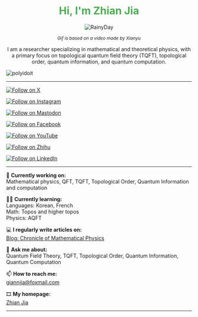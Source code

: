 <h1 align="center" style="color: #4CAF50;">Hi, I'm Zhian Jia</h1>

<p align="center">
  <img src="https://github.com/user-attachments/assets/25fc459f-8698-4df1-94eb-c9739117db95" alt="RainyDay">
</p>


<p align="center"><em style="font-size: 12px;">Gif is based on a video made by Xianyu</em></p>

<p align="center">I am a researcher specializing in mathematical and theoretical physics, with a primary focus on topological quantum field theory (TQFT), topological order, quantum information, and quantum computation.</p>

<p align="left"> <img src="https://komarev.com/ghpvc/?username=polyidoit&label=Profile%20views&color=0e75b6&style=flat" alt="polyidoit" /> </p>


---


<p align="left">
  <a href="https://x.com/ZhianJia" target="_blank">
    <img src="https://img.shields.io/badge/Follow%20on-X-1DA1F2?style=for-the-badge&logo=x" alt="Follow on X" />
  </a>
</p>

<p align="left">
  <a href="https://www.instagram.com/zhian_jia/" target="_blank">
    <img src="https://img.shields.io/badge/Follow%20on-Instagram-E4405F?style=for-the-badge&logo=instagram" alt="Follow on Instagram" />
  </a>
</p>

<p align="left">
  <a href="https://mathstodon.xyz/@polyidiot" target="_blank">
    <img src="https://img.shields.io/badge/Follow%20on-Mastodon-0066cc?style=for-the-badge&logo=mastodon" alt="Follow on Mastodon" />
  </a>
</p>

<p align="left">
  <a href="https://www.facebook.com/polyidiot" target="_blank">
    <img src="https://img.shields.io/badge/Follow%20on-Facebook-1877F2?style=for-the-badge&logo=facebook" alt="Follow on Facebook" />
  </a>
</p>

<p align="left">
  <a href="https://www.youtube.com/@Polyidiot" target="_blank">
    <img src="https://img.shields.io/badge/Follow%20on-YouTube-FF0000?style=for-the-badge&logo=youtube" alt="Follow on YouTube" />
  </a>
</p>

<p align="left">
  <a href="https://www.zhihu.com/people/polyidiot" target="_blank">
    <img src="https://img.shields.io/badge/Follow%20on-Zhihu-0084FF?style=for-the-badge&logo=zhihu" alt="Follow on Zhihu" />
  </a>
</p>

<p align="left">
  <a href="https://www.linkedin.com/in/zhian-jia-9047a0268/" target="_blank">
    <img src="https://img.shields.io/badge/Follow%20on-LinkedIn-0077B5?style=for-the-badge&logo=linkedin" alt="Follow on LinkedIn" />
  </a>
</p>


---

📠 **Currently working on:**  
Mathematical physics, QFT, TQFT, Topological Order, Quantum Information and computation

🙇🏼 **Currently learning:**  
Languages: Korean, French  
Math: Topos and higher topos  
Physics: AQFT


💻 **I regularly write articles on:**  
[Blog: Chronicle of Mathematical Physics](https://quantumjia.wordpress.com)

🧸 **Ask me about:**  
Quantum Field Theory, TQFT, Topological Order, Quantum Information, Quantum Computation

📫 **How to reach me:**  
[giannjia@foxmail.com](mailto:giannjia@foxmail.com)

🎞️ **My homepage:**  
[Zhian Jia](https://polyidoit.github.io/jia/index.html)

---

